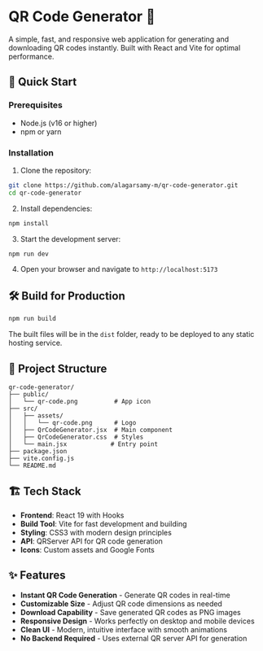 # QR Code Generator 🎯

A simple, fast, and responsive web application for generating and downloading QR codes instantly. Built with React and Vite for optimal performance.


## 🚀 Quick Start

### Prerequisites
- Node.js (v16 or higher)
- npm or yarn

### Installation

1. Clone the repository:
```bash
git clone https://github.com/alagarsamy-m/qr-code-generator.git
cd qr-code-generator
```

2. Install dependencies:
```bash
npm install
```

3. Start the development server:
```bash
npm run dev
```

4. Open your browser and navigate to `http://localhost:5173`

## 🛠️ Build for Production

```bash
npm run build
```

The built files will be in the `dist` folder, ready to be deployed to any static hosting service.


## 📁 Project Structure

```
qr-code-generator/
├── public/
│   └── qr-code.png          # App icon
├── src/
│   ├── assets/
│   │   └── qr-code.png      # Logo
│   ├── QrCodeGenerator.jsx  # Main component
│   ├── QrCodeGenerator.css  # Styles
│   └── main.jsx            # Entry point
├── package.json
├── vite.config.js
└── README.md
```


## 🏗️ Tech Stack

- **Frontend**: React 19 with Hooks
- **Build Tool**: Vite for fast development and building
- **Styling**: CSS3 with modern design principles
- **API**: QRServer API for QR code generation
- **Icons**: Custom assets and Google Fonts


## ✨ Features

- **Instant QR Code Generation** - Generate QR codes in real-time
- **Customizable Size** - Adjust QR code dimensions as needed
- **Download Capability** - Save generated QR codes as PNG images
- **Responsive Design** - Works perfectly on desktop and mobile devices
- **Clean UI** - Modern, intuitive interface with smooth animations
- **No Backend Required** - Uses external QR server API for generation